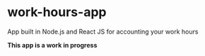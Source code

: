 # work-hours-app
App built in Node.js and React JS for accounting your work hours

**This app is a work in progress**
